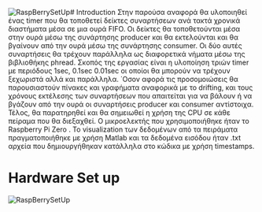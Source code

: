 ![RaspBerrySetUp](https://github.com/AndronikosKostas/rtes_assignment_two_timer/assets/58566096/a89c8ef5-49bd-4bb7-b410-813ec598938c)# Introduction 
Στην παρούσα αναφορά θα υλοποιηθεί ένας timer που θα τοποθετεί δείκτες συναρτήσεων ανά τακτά χρονικά διαστήματα μέσα σε μια ουρά FIFO. Οι δείκτες θα τοποθετούνται
μέσα στην ουρά μέσω της συνάρτησης producer και θα εκτελούνται και θα βγαίνουν
από την ουρά μέσω της συνάρτησης consumer. Οι δύο αυτές συναρτήσεις θα τρέχουν
παράλληλα ως διαφορετικά νήματα μέσω της βιβλιοθήκης phread. Σκοπός της εργασίας είναι η υλοποίηση τριών timer με περιόδους 1sec, 0.1sec 0.01sec οι οποίοι θα
μπορούν να τρέχουν ξεχωριστά αλλά και παράλληλα. ΄Οσον αφορά τις προσομοιώσεις
θα παρουσιαστούν πίνακες και γραφήματα αναφορικά με το drifting, και τους χρόνους
εκτέλεσης των συναρτήσεων που απαιτείται για να βάλουν ή να βγάζουν από την ουρά
οι συναρτήσεις producer και consumer αντίστοιχα. Τέλος, θα παρατηρηθεί και θα
σημειωθεί η χρήση της CPU σε κάθε πείραμα που θα διεξαχθεί. Ο μικροελεκτής που
χρησιμοποιήθηκε ήταν το Raspberry Pi Zero . Το visualization των δεδομένων από
τα πειράματα πραγματοποιήθηκε με χρήση Matlab και τα δεδομένα εισόδου ήταν .txt
αρχεία που δημιουργήθηκαν κατάλληλα στο κώδικα με χρήση timestamps.

# Hardware Set up

![RaspBerrySetUp](https://github.com/AndronikosKostas/rtes_assignment_two_timer/assets/58566096/33548ea9-77ae-4f6a-b88a-b226455038fd)

